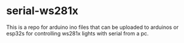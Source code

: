 # serial-ws281x
This is a repo for arduino ino files that can be uploaded to arduinos or esp32s for controlling ws281x lights with serial from a pc.

